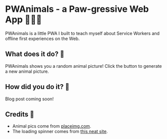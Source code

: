 # PWAnimals - a Paw-gressive Web App 🙊🙉🙈

PWAnimals is a little PWA I built to teach myself about Service Workers and offline first experiences on the Web.

## What does it do? 🐫
PWAnimals shows you a random animal picture! Click the button to generate a new animal picture.

## How did you do it? 🦒

Blog post coming soon!

## Credits 🐅

- Animal pics come from [placeimg.com](https://placeimg.com/). 
- The loading spinner comes from [this neat site](http://tobiasahlin.com/spinkit/).
